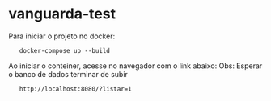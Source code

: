 # vanguarda-test

Para iniciar o projeto no docker:
```
   docker-compose up --build
```


Ao iniciar o conteiner, acesse no navegador com o link abaixo:
Obs: Esperar o banco de dados terminar de subir
```
   http://localhost:8080/?listar=1
```